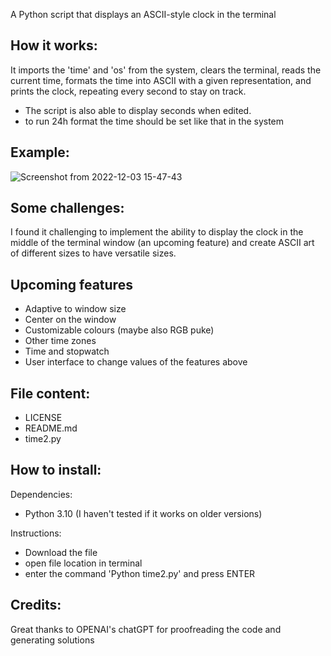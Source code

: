 A Python script that displays an ASCII-style clock in the terminal

## How it works:
It imports the 'time' and 'os' from the system, clears the terminal, reads the current time, formats the time into ASCII with a given representation, and prints the clock, repeating every second to stay on track. 
- The script is also able to display seconds when edited. 
- to run 24h format the time should be set like that in the system

## Example:
![Screenshot from 2022-12-03 15-47-43](https://user-images.githubusercontent.com/79337611/205461513-df229965-a757-4745-bc54-78250fbef06b.png)

## Some challenges:
I found it challenging to implement the ability to display the clock in the middle of the terminal window (an upcoming feature) and create ASCII art of different sizes to have versatile sizes.

## Upcoming features
- Adaptive to window size
- Center on the window 
- Customizable colours (maybe also RGB puke)
- Other time zones
- Time and stopwatch
- User interface to change values of the features above

## File content:
- LICENSE
- README.md
- time2.py 

## How to install:
Dependencies:
- Python 3.10 (I haven't tested if it works on older versions)

Instructions:
- Download the file
- open file location in terminal
- enter the command 'Python time2.py' and press ENTER

## Credits:
Great thanks to OPENAI's chatGPT for proofreading the code and generating solutions
